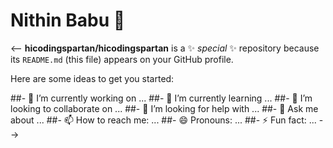 #  Nithin Babu 👋

<--
**hicodingspartan/hicodingspartan** is a ✨ _special_ ✨ repository because its `README.md` (this file) appears on your GitHub profile.

Here are some ideas to get you started:

##- 🔭 I’m currently working on ...
##- 🌱 I’m currently learning ...
##- 👯 I’m looking to collaborate on ...
##- 🤔 I’m looking for help with ...
##- 💬 Ask me about ...
##- 📫 How to reach me: ...
##- 😄 Pronouns: ...
##- ⚡ Fun fact: ...
-->
